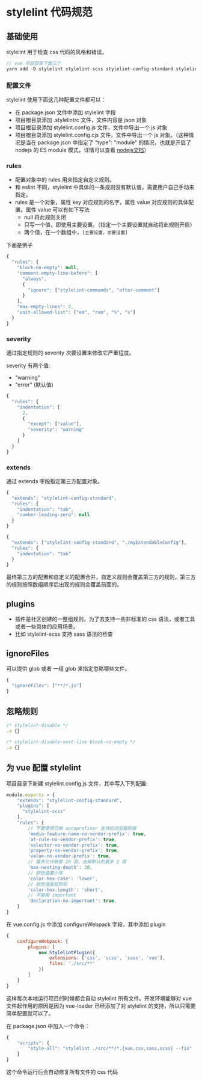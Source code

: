 # stylelint 代码规范

## 基础使用

stylelint 用于检查 css 代码的风格和错误。

```js
// vue 项目安装下面三个
yarn add -D stylelint stylelint-scss stylelint-config-standard stylelint-webpack-plugin
```

### 配置文件

stylelint 使用下面这几种配置文件都可以：

* 在 package.json 文件中添加 stylelint 字段
* 项目根目录添加 .stylelintrc 文件，文件内容是 json 对象
* 项目根目录添加 stylelint.config.js 文件，文件中导出一个 js 对象
* 项目根目录添加 stylelint.config.cjs 文件，文件中导出一个 js 对象。（这种情况是当在 package.json 中指定了 "type": "module" 的情况，也就是开启了 nodejs 的 ES module 模式，详情可以查看 [nodejs文档](https://nodejs.org/dist/latest-v14.x/docs/api/packages.html#packages_determining_module_system)）

### rules

* 配置对象中的 rules 用来指定自定义规则。
* 和 eslint 不同，stylelint 中具体的一条规则没有默认值，需要用户自己手动来指定。
* rules 是一个对象，属性 key 对应规则的名字，属性 value 对应规则的具体配置。属性 value 可以有如下写法
    * null 将此规则关闭
    * 只写一个值，即使用主要设置。（指定一个主要设置就自动将此规则开启）
    * 两个值，在一个数组中，`[主要设置，次要设置]`

下面是例子

```js
{
  "rules": {
    "block-no-empty": null,
    "comment-empty-line-before": [
      "always",
      {
        "ignore": ["stylelint-commands", "after-comment"]
      }
    ],
    "max-empty-lines": 2,
    "unit-allowed-list": ["em", "rem", "%", "s"]
  }
}
```

### severity

通过指定规则的 severity 次要设置来修改它严重程度。

severity 有两个值:

* "warning"
* "error" (默认值)

```js
{
  "rules": {
    "indentation": [
      2,
      {
        "except": ["value"],
        "severity": "warning"
      }
    ]
  }
}
```

### extends

通过 extends 字段指定第三方配置对象。

```js
{
  "extends": "stylelint-config-standard",
  "rules": {
    "indentation": "tab",
    "number-leading-zero": null
  }
}

{
  "extends": ["stylelint-config-standard", "./myExtendableConfig"],
  "rules": {
    "indentation": "tab"
  }
}
```

最终第三方的配置和自定义的配置合并，自定义规则会覆盖第三方的规则，第三方的规则按照数组顺序后出现的规则会覆盖前面的。

## plugins

* 插件是社区创建的一整组规则，为了去支持一些非标准的 css 语法，或者工具或者一些具体的应用场景。
* 比如 stylelint-scss 支持 sass 语法的检查

## ignoreFiles

可以提供 glob 或者 一组 glob 来指定忽略哪些文件。

```js
{
  "ignoreFiles": ["**/*.js"]
}
```

## 忽略规则

```js
/* stylelint-disable */
.a {}

/* stylelint-disable-next-line block-no-empty */
.a {}
```

## 为 vue 配置 stylelint

项目目录下新建 stylelint.config.js 文件，其中写入下列配置:

```js
module.exports = {
    "extends": "stylelint-config-standard",
    "plugins": [
      "stylelint-scss"
    ],
    "rules": {
        // 不要使用已被 autoprefixer 支持的浏览器前缀
        'media-feature-name-no-vendor-prefix': true,
        'at-rule-no-vendor-prefix': true,
        'selector-no-vendor-prefix': true,
        'property-no-vendor-prefix': true,
        'value-no-vendor-prefix': true,
        // 最多允许嵌套 20 层，去掉默认的最多 2 层
        'max-nesting-depth': 20,
        // 颜色值要小写
        'color-hex-case': 'lower',
        // 颜色值能短则短
        'color-hex-length': 'short',
        // 不能用 important
        'declaration-no-important': true,
    }
}

```

在 vue.config.js 中添加 configureWebpack 字段，其中添加 plugin

```js
{
    configureWebpack: {
        plugins: [
            new StylelintPlugin({
                extensions: ['css', 'scss', 'sass', 'vue'],
                files: './src/**'
            })
        ]
    }
}
```

这样每次本地运行项目的时候都会自动 stylelint 所有文件。开发环境能够对 vue 文件起作用的原因是因为 vue-loader 已经添加了对 stylelint 的支持，所以只需要简单配置就可以了。

在 package.json 中加入一个命令：

```js
{
    "scripts": {
        "style-all": "stylelint ./src/**/*.{vue,css,sass,scss} --fix"
    }
}
```

这个命令运行后会自动修复所有文件的 css 代码